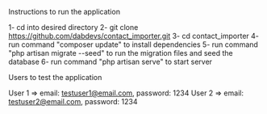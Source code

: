 Instructions to run the application

1- cd into desired directory
2- git clone https://github.com/dabdevs/contact_importer.git
3- cd contact_importer
4- run command "composer update" to install dependencies
5- run command "php artisan migrate --seed" to run the migration files and seed the database 
6- run command "php artisan serve" to start server


Users to test the application

User 1 => email: testuser1@email.com, password: 1234
User 2 => email: testuser2@email.com, password: 1234


